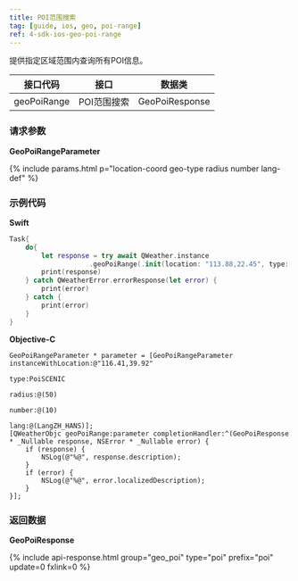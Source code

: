 ```yaml
---
title: POI范围搜索
tag: [guide, ios, geo, poi-range]
ref: 4-sdk-ios-geo-poi-range
---
```


提供指定区域范围内查询所有POI信息。

| 接口代码 | 接口                   | 数据类       |
| ----------- | -------------------------- | ------------ |
| geoPoiRange | POI范围搜索  | GeoPoiResponse |

### 请求参数

**GeoPoiRangeParameter**

{% include params.html p="location-coord geo-type radius number lang-def" %}

### 示例代码

**Swift**

```swift
Task{
    do{
        let response = try await QWeather.instance
                    .geoPoiRange(.init(location: "113.88,22.45", type: .CSTA, radius: 50))
        print(response)
    } catch QWeatherError.errorResponse(let error) {
        print(error)
    } catch {
        print(error)
    }
}
```

**Objective-C**

```objc
GeoPoiRangeParameter * parameter = [GeoPoiRangeParameter instanceWithLocation:@"116.41,39.92"
                                                                            type:PoiSCENIC
                                                                        radius:@(50)
                                                                        number:@(10)
                                                                            lang:@(LangZH_HANS)];
[QWeatherObjc geoPoiRange:parameter completionHandler:^(GeoPoiResponse * _Nullable response, NSError * _Nullable error) {
    if (response) {
        NSLog(@"%@", response.description);
    }
    if (error) {
        NSLog(@"%@", error.localizedDescription);
    }
}];
```

### 返回数据

**GeoPoiResponse**

{% include api-response.html group="geo_poi" type="poi" prefix="poi" update=0 fxlink=0 %}
